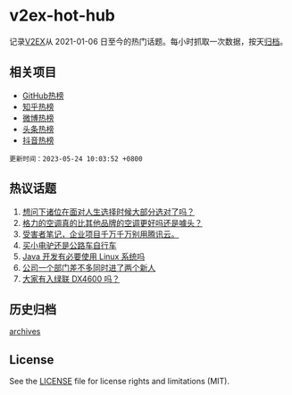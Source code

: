 # v2ex-hot-hub

 记录[V2EX](https://www.v2ex.com/)从 2021-01-06 日至今的热门话题。每小时抓取一次数据，按天[归档](archives)。
 
 ## 相关项目

- [GitHub热榜](https://github.com/lonnyzhang423/github-hot-hub)
- [知乎热榜](https://github.com/lonnyzhang423/zhihu-hot-hub)
- [微博热榜](https://github.com/lonnyzhang423/weibo-hot-hub)
- [头条热榜](https://github.com/lonnyzhang423/toutiao-hot-hub)
- [抖音热榜](https://github.com/lonnyzhang423/douyin-hot-hub)


 `更新时间：2023-05-24 10:03:52 +0800`

## 热议话题

1. [想问下诸位在面对人生选择时候大部分选对了吗？](https://www.v2ex.com/t/942171)
1. [格力的空调真的比其他品牌的空调更好吗还是噱头？](https://www.v2ex.com/t/942307)
1. [受害者笔记，企业项目千万千万别用腾讯云。](https://www.v2ex.com/t/942227)
1. [买小电驴还是公路车自行车](https://www.v2ex.com/t/942189)
1. [Java 开发有必要使用 Linux 系统吗](https://www.v2ex.com/t/942369)
1. [公司一个部门差不多同时进了两个新人](https://www.v2ex.com/t/942310)
1. [大家有入绿联 DX4600 吗？](https://www.v2ex.com/t/942203)

## 历史归档

[archives](archives)

## License

See the [LICENSE](LICENSE) file for license rights and limitations (MIT).
